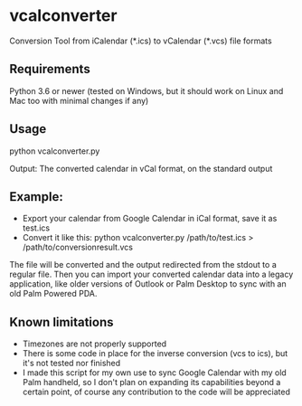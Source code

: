 # vcalconverter
Conversion Tool from iCalendar (\*.ics) to vCalendar (\*.vcs) file formats

## Requirements
Python 3.6 or newer (tested on Windows, but it should work on Linux and Mac too with minimal changes if any)

## Usage
python vcalconverter.py <fileName>
  
Output: The converted calendar in vCal format, on the standard output

## Example:

- Export your calendar from Google Calendar in iCal format, save it as test.ics
- Convert it like this:
python vcalconverter.py /path/to/test.ics > /path/to/conversionresult.vcs

The file will be converted and the output redirected from the stdout to a regular file.
Then you can import your converted calendar data into a legacy application, like older versions of Outlook or Palm Desktop to sync with an old Palm Powered PDA.

## Known limitations
- Timezones are not properly supported
- There is some code in place for the inverse conversion (vcs to ics), but it's not tested nor finished
- I made this script for my own use to sync Google Calendar with my old Palm handheld, so I don't plan on expanding its capabilities beyond a certain point, of course any contribution to the code will be appreciated
